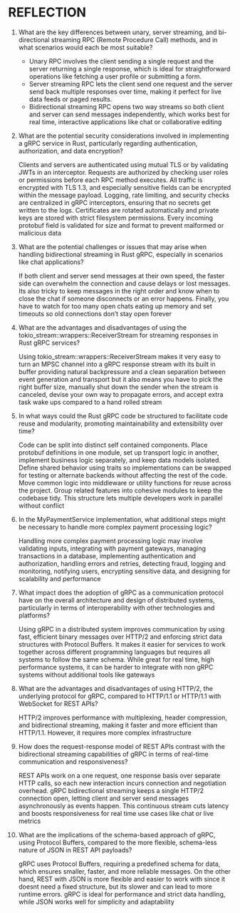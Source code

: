 # REFLECTION

1) What are the key differences between unary, server streaming, and bi-directional streaming RPC (Remote Procedure Call) methods, and in what scenarios would each be most suitable?

    - Unary RPC involves the client sending a single request and the server returning a single response, which is ideal for straightforward operations like fetching a user profile or submitting a form.
    - Server streaming RPC lets the client send one request and the server send back multiple responses over time, making it perfect for live data feeds or paged results.
    - Bidirectional streaming RPC opens two way streams so both client and server can send messages independently, which works best for real time, interactive applications like chat or collaborative editing

2) What are the potential security considerations involved in implementing a gRPC service in Rust, particularly regarding authentication, authorization, and data encryption?

    Clients and servers are authenticated using mutual TLS or by validating JWTs in an interceptor. Requests are authorized by checking user roles or permissions before each RPC method executes. All traffic is encrypted with TLS 1.3, and especially sensitive fields can be encrypted within the message payload. Logging, rate limiting, and security checks are centralized in gRPC interceptors, ensuring that no secrets get written to the logs. Certificates are rotated automatically and private keys are stored with strict filesystem permissions. Every incoming protobuf field is validated for size and format to prevent malformed or malicious data

3) What are the potential challenges or issues that may arise when handling bidirectional streaming in Rust gRPC, especially in scenarios like chat applications?

    If both client and server send messages at their own speed, the faster side can overwhelm the connection and cause delays or lost messages. Its also tricky to keep messages in the right order and know when to close the chat if someone disconnects or an error happens. Finally, you have to watch for too many open chats eating up memory and set timeouts so old connections don’t stay open forever

4) What are the advantages and disadvantages of using the tokio_stream::wrappers::ReceiverStream for streaming responses in Rust gRPC services?

    Using tokio_stream::wrappers::ReceiverStream makes it very easy to turn an MPSC channel into a gRPC response stream with its built in buffer providing natural backpressure and a clean separation between event generation and transport but it also means you have to pick the right buffer size, manually shut down the sender when the stream is canceled, devise your own way to propagate errors, and accept extra task wake ups compared to a hand rolled stream

5) In what ways could the Rust gRPC code be structured to facilitate code reuse and modularity, promoting maintainability and extensibility over time?

    Code can be split into distinct self contained components. Place protobuf definitions in one module, set up transport logic in another, implement business logic separately, and keep data models isolated. Define shared behavior using traits so implementations can be swapped for testing or alternate backends without affecting the rest of the code. Move common logic into middleware or utility functions for reuse across the project. Group related features into cohesive modules to keep the codebase tidy. This structure lets multiple developers work in parallel without conflict

6) In the MyPaymentService implementation, what additional steps might be necessary to handle more complex payment processing logic?

    Handling more complex payment processing logic may involve validating inputs, integrating with payment gateways, managing transactions in a database, implementing authentication and authorization, handling errors and retries, detecting fraud, logging and monitoring, notifying users, encrypting sensitive data, and designing for scalability and performance

7) What impact does the adoption of gRPC as a communication protocol have on the overall architecture and design of distributed systems, particularly in terms of interoperability with other technologies and platforms?

    Using gRPC in a distributed system improves communication by using fast, efficient binary messages over HTTP/2 and enforcing strict data structures with Protocol Buffers. It makes it easier for services to work together across different programming languages but requires all systems to follow the same schema. While great for real time, high performance systems, it can be harder to integrate with non gRPC systems without additional tools like gateways

8) What are the advantages and disadvantages of using HTTP/2, the underlying protocol for gRPC, compared to HTTP/1.1 or HTTP/1.1 with WebSocket for REST APIs?

    HTTP/2 improves performance with multiplexing, header compression, and bidirectional streaming, making it faster and more efficient than HTTP/1.1. However, it requires more complex infrastructure

9) How does the request-response model of REST APIs contrast with the bidirectional streaming capabilities of gRPC in terms of real-time communication and responsiveness?

    REST APIs work on a one request, one response basis over separate HTTP calls, so each new interaction incurs connection and negotiation overhead. gRPC bidirectional streaming keeps a single HTTP/2 connection open, letting client and server send messages asynchronously as events happen. This continuous stream cuts latency and boosts responsiveness for real time use cases like chat or live metrics  

10) What are the implications of the schema-based approach of gRPC, using Protocol Buffers, compared to the more flexible, schema-less nature of JSON in REST API payloads?

    gRPC uses Protocol Buffers, requiring a predefined schema for data, which ensures smaller, faster, and more reliable messages. On the other hand, REST with JSON is more flexible and easier to work with since it doesnt need a fixed structure, but its slower and can lead to more runtime errors. gRPC is ideal for performance and strict data handling, while JSON works well for simplicity and adaptability
